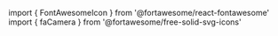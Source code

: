 import { FontAwesomeIcon } from '@fortawesome/react-fontawesome'
import { faCamera } from '@fortawesome/free-solid-svg-icons'